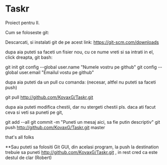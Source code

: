 # Taskr
Proiect pentru II.

Cum se foloseste git:

Descarcati, si instalati git de pe acest link:
https://git-scm.com/downloads

dupa aia puteti sa faceti un fisier nou, cu ce nume vreti si sa intrati in el, click dreapta, git bash:


git init
git config --global user.name "Numele vostru pe github"
git config --global user.email "Emailul vostu pe github"

dupa aia puteti da un pull cu comanda: (necesar, altfel nu puteti sa faceti push)

git pull http://github.com/KovaxG/Taskr.git

dupa aia puteti modifica chestii, dar nu stergeti chestii pls.
daca ati facut ceva si veti sa puneti pe git,

git add --all
git commit -m "Puneti un mesaj aici, sa fie putin descriptiv"
git push http://github.com/KovaxG/Taskr.git master

that's all folks

**Sau puteti sa folositi Git GUI, din acelasi program, la push la destination trebuie sa puneti http://github.com/KovaxG/Taskr.git , in rest cred ca este destul de clar (Robert)

